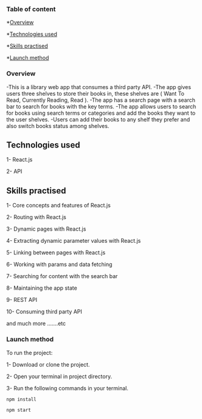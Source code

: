 ### Table of content

\*[Overview](#overview)

\*[Technologies used](#technologies-used)

\*[Skills practised](#skills-practised)

\*[Launch method](#launch-method)

### Overview

-This is a library web app that consumes a third party API.
-The app gives users three shelves to store their books in, these shelves are ( Want To Read, Currently Reading, Read ).
-The app has a search page with a search bar to search for books with the key terms.
-The app allows users to search for books using search terms or categories and add the books they want to the user shelves.
-Users can add their books to any shelf they prefer and also switch books status among shelves.

## Technologies used

1- React.js

2- API

## Skills practised

1- Core concepts and features of React.js

2- Routing with React.js

3- Dynamic pages with React.js

4- Extracting dynamic parameter values with React.js

5- Linking between pages with React.js

6- Working with params and data fetching

7- Searching for content with the search bar

8- Maintaining the app state

9- REST API

10- Consuming third party API

and much more .......etc

### Launch method

To run the project:

1- Download or clone the project.

2- Open your terminal in project directory.

3- Run the following commands in your terminal.

```
npm install

npm start
```
